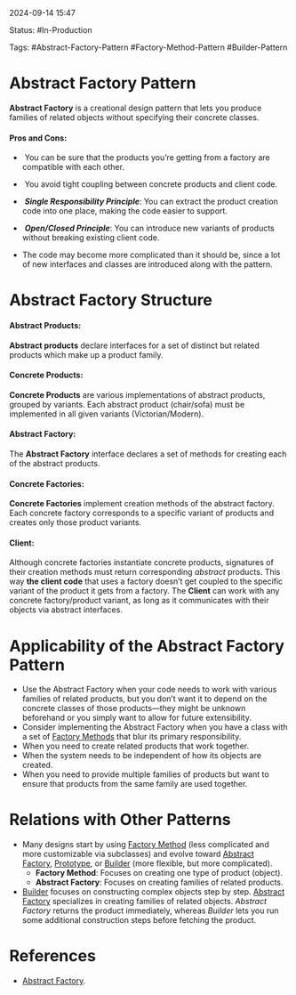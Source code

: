 
2024-09-14 15:47

Status: #In-Production

Tags: #Abstract-Factory-Pattern #Factory-Method-Pattern #Builder-Pattern

# Abstract Factory Pattern

**Abstract Factory** is a creational design pattern that lets you produce families of related objects without specifying their concrete classes.

#### Pros and Cons:

-  You can be sure that the products you’re getting from a factory are compatible with each other.
-  You avoid tight coupling between concrete products and client code.
-  **_Single Responsibility Principle_**: You can extract the product creation code into one place, making the code easier to support.
-  **_Open/Closed Principle_**: You can introduce new variants of products without breaking existing client code.

- The code may become more complicated than it should be, since a lot of new interfaces and classes are introduced along with the pattern.

# Abstract Factory Structure

#### Abstract Products:

**Abstract products** declare interfaces for a set of distinct but related products which make up a product family.

#### Concrete Products:

**Concrete Products** are various implementations of abstract products, grouped by variants. Each abstract product (chair/sofa) must be implemented in all given variants (Victorian/Modern).

#### Abstract Factory:

The **Abstract Factory** interface declares a set of methods for creating each of the abstract products.

#### Concrete Factories:

**Concrete Factories** implement creation methods of the abstract factory. Each concrete factory corresponds to a specific variant of products and creates only those product variants.

#### Client:

Although concrete factories instantiate concrete products, signatures of their creation methods must return corresponding _abstract_ products. This way **the client code** that uses a factory doesn’t get coupled to the specific variant of the product it gets from a factory.
The **Client** can work with any concrete factory/product variant, as long as it communicates with their objects via abstract interfaces.

# Applicability of the Abstract Factory Pattern

- Use the Abstract Factory when your code needs to work with various families of related products, but you don’t want it to depend on the concrete classes of those products—they might be unknown beforehand or you simply want to allow for future extensibility.
- Consider implementing the Abstract Factory when you have a class with a set of [Factory Methods](https://refactoring.guru/design-patterns/factory-method) that blur its primary responsibility.
- When you need to create related products that work together.
- When the system needs to be independent of how its objects are created.
- When you need to provide multiple families of products but want to ensure that products from the same family are used together.

# Relations with Other Patterns

- Many designs start by using [Factory Method](https://refactoring.guru/design-patterns/factory-method) (less complicated and more customizable via subclasses) and evolve toward [Abstract Factory](https://refactoring.guru/design-patterns/abstract-factory), [Prototype](https://refactoring.guru/design-patterns/prototype), or [Builder](https://refactoring.guru/design-patterns/builder) (more flexible, but more complicated).
	-  **Factory Method**: Focuses on creating one type of product (object).
	- **Abstract Factory**: Focuses on creating families of related products.
- [Builder](https://refactoring.guru/design-patterns/builder) focuses on constructing complex objects step by step. [Abstract Factory](https://refactoring.guru/design-patterns/abstract-factory) specializes in creating families of related objects. _Abstract Factory_ returns the product immediately, whereas _Builder_ lets you run some additional construction steps before fetching the product.


# References

- [Abstract Factory](https://refactoring.guru/design-patterns/abstract-factory).

